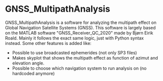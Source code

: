 # GNSS_MultipathAnalysis
GNSS_MultipathAnalysis is a software for analyzing the multipath effect on Global Navigation Satellite Systems (GNSS). This software is largely based on the MATLAB software "GNSS_Receiver_QC_2020" made by Bjørn Eirik Roald. Mainly it follows the exact same logic, just with Python syntax instead. Some other features is added like:
* Possible to use broadcasted ephemerides (not only SP3 files)
* Makes skyplot that shows the multipath effect as function of azimut and elevation angle.
* Possible to choose which navigation system to run analysis on (no hardcoded anymore)
